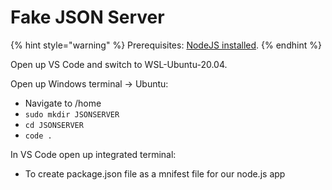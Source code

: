 # Fake JSON Server

{% hint style="warning" %}
Prerequisites: [NodeJS installed](../../windows-dev-setup/untitled.md#node-js).
{% endhint %}

Open up VS Code and switch to WSL-Ubuntu-20.04.

Open up Windows terminal -&gt; Ubuntu:

* Navigate to /home
* `sudo mkdir JSONSERVER`
* `cd JSONSERVER`
* `code .`

In VS Code open up integrated terminal:

* To create package.json file as a mnifest file for our node.js app

